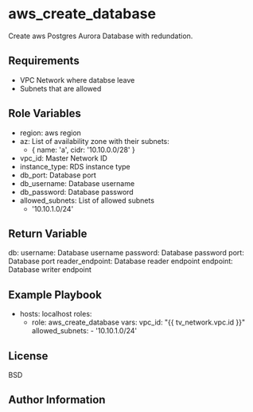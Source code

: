 aws_create_database
=========

Create aws Postgres Aurora Database with redundation.

Requirements
------------

* VPC Network where databse leave
* Subnets that are allowed


Role Variables
--------------

* region:           aws region 
* az:               List of availability zone with their subnets:
    - { name: 'a', cidr: '10.10.0.0/28' }
* vpc_id:           Master Network ID
* instance_type:    RDS instance type
* db_port:          Database port
* db_username:      Database username
* db_password:      Database password
* allowed_subnets:  List of allowed subnets
    - '10.10.1.0/24'

Return Variable
---------------
  db:
    username:         Database username
    password:         Database password
    port:             Database port
    reader_endpoint:  Database reader endpoint
    endpoint:         Database writer endpoint


Example Playbook
----------------

  - hosts: localhost
    roles:
      - role: aws_create_database
        vars: 
          vpc_id: "{{ tv_network.vpc.id }}"
          allowed_subnets:
            - '10.10.1.0/24'

License
-------

BSD

Author Information
------------------


